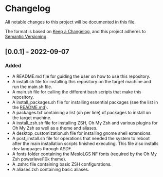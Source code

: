 # Changelog
All notable changes to this project will be documented in this file.

The format is based on [Keep a Changelog](https://keepachangelog.com/en/1.0.0/),
and this project adheres to [Semantic Versioning](https://semver.org/spec/v2.0.0.html).

## [0.0.1] - 2022-09-07
### Added
- A README.md file for guiding the user on how to use this repository.
- A install.sh file for installing this repository on the target machine and run the main.sh file.
- A main.sh file for calling the different bash scripts that make this repository.
- A install_packages.sh file for installing essential packages (see the list in the [README.md](https://github.com/belighted/ubuntu-belighted/blob/main/README.md)).
- A packages.txt containing a list (on per line) of packages to install on the target machine.
- A install_zsh.sh file for installing ZSH, Oh My Zsh and various plugins for Oh My Zsh as well as a theme and aliases.
- A desktop_customization.sh file for installing gnome shell extensions.
- A post_install.sh file for operations that needed the system to reboot after the main installation scripts finished executing. This file also installs dev languages through ASDF.
- A fonts folder containing the MesloLGS NF fonts (required by the Oh My Zsh powerlevel10k theme).
- A .zshrc file containing basic ZSH configurations.
- A aliases.zsh containing basic aliases.
